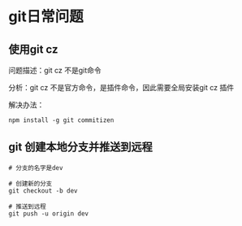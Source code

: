 # git日常问题

## 使用git cz

问题描述：git cz 不是git命令

分析：git cz 不是官方命令，是插件命令，因此需要全局安装git cz 插件

解决办法：

```shell
npm install -g git commitizen
```

## git 创建本地分支并推送到远程

```shell
# 分支的名字是dev

# 创建新的分支
git checkout -b dev

# 推送到远程
git push -u origin dev
```

